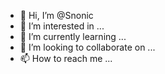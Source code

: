 - 👋 Hi, I’m @Snonic
- 👀 I’m interested in ...
- 🌱 I’m currently learning ...
- 💞️ I’m looking to collaborate on ...
- 📫 How to reach me ...

<!---
Snonic/Snonic is a ✨ special ✨ repository because its `README.md` (this file) appears on your GitHub profile.
You can click the Preview link to take a look at your changes.
--->
